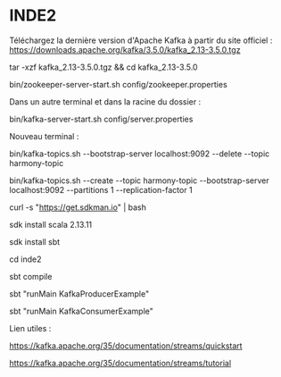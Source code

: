 # INDE2

Téléchargez la dernière version d'Apache Kafka à partir du site officiel : https://downloads.apache.org/kafka/3.5.0/kafka_2.13-3.5.0.tgz

tar -xzf kafka_2.13-3.5.0.tgz && cd kafka_2.13-3.5.0

bin/zookeeper-server-start.sh config/zookeeper.properties

Dans un autre terminal et dans la racine du dossier :

bin/kafka-server-start.sh config/server.properties

Nouveau terminal :

bin/kafka-topics.sh --bootstrap-server localhost:9092 --delete --topic harmony-topic

bin/kafka-topics.sh --create --topic harmony-topic --bootstrap-server localhost:9092 --partitions 1 --replication-factor 1

curl -s "https://get.sdkman.io" | bash

sdk install scala 2.13.11

sdk install sbt

cd inde2

sbt compile

sbt "runMain KafkaProducerExample"

sbt "runMain KafkaConsumerExample"

Lien utiles : 

https://kafka.apache.org/35/documentation/streams/quickstart

https://kafka.apache.org/35/documentation/streams/tutorial

